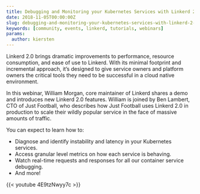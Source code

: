 ```yaml
---
title: Debugging and Monitoring your Kubernetes Services with Linkerd 2.0
date: 2018-11-05T00:00:00Z
slug: debugging-and-monitoring-your-kubernetes-services-with-linkerd-2-0
keywords: [community, events, linkerd, tutorials, webinars]
params:
  author: kiersten
---
```


Linkerd 2.0 brings dramatic improvements to performance, resource consumption, and ease of use to Linkerd. With its minimal footprint and incremental approach, it’s designed to give service owners and platform owners the critical tools they need to be successful in a cloud native environment.

In this webinar, William Morgan, core maintainer of Linkerd shares a demo and introduces new Linkerd 2.0 features. William is joined by Ben Lambert, CTO of Just Football, who describes how Just Football uses Linkerd 2.0 in production to scale their wildly popular service in the face of massive amounts of traffic.

You can expect to learn how to:

- Diagnose and identify instability and latency in your Kubernetes services.
- Access granular level metrics on how each service is behaving.
- Watch real-time requests and responses for all our container service debugging.
- And more!

{{< youtube 4E9tzNwyy7c >}}
